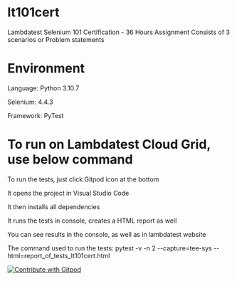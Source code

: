 # lt101cert
Lambdatest Selenium 101 Certification - 36 Hours Assignment
Consists of 3 scenarios or Problem statements

# Environment
Language: Python 3.10.7

Selenium: 4.4.3

Framework: PyTest

# To run on Lambdatest Cloud Grid, use below command
To run the tests, just click Gitpod icon at the bottom

It opens the project in Visual Studio Code

It then installs all dependencies

It runs the tests in console, creates a HTML report as well

You can see results in the console, as well as in lambdatest website

The command used to run the tests:
pytest -v -n 2 --capture=tee-sys --html=report_of_tests_lt101cert.html

<a href="https://gitpod.io/#https://github.com/yrnr/lt101cert">
  <img
    src="https://img.shields.io/badge/Contribute%20with-Gitpod-908a85?logo=gitpod"
    alt="Contribute with Gitpod"
  />
</a>
